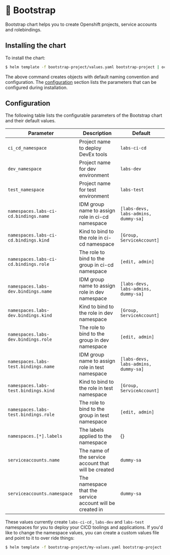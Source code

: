 # 👻 Bootstrap

Bootstrap chart helps you to create Openshift projects, service accounts and rolebindings.

## Installing the chart

To install the chart:

```bash
$ helm template -f bootstrap-project/values.yaml bootstrap-project | oc apply -f-
```

The above command creates objects with default naming convention and configuration. The [configuration](#configuration) section lists the parameters that can be configured during installation.

## Configuration
The following table lists the configurable parameters of the Bootstrap chart and their default values.

| Parameter                                        | Description                                                  | Default                               |
| ------------------------------------------------ | -------------------------------------------------------------| ------------------------------------- |
| `ci_cd_namespace`                                | Project name to deploy DevEx tools                           | `labs-ci-cd`                          |
| `dev_namespace`                                  | Project name for dev environment                             | `labs-dev`                            |
| `test_namespace`                                 | Project name for test environment                            | `labs-test`                           |
| `namespaces.labs-ci-cd.bindings.name`            | IDM group name to assign role in ci-cd namespace             | `[labs-devs, labs-admins, dummy-sa]`  |
| `namespaces.labs-ci-cd.bindings.kind`            | Kind to bind to the role in ci-cd namespace                  | `[Group, ServiceAccount]`             |
| `namespaces.labs-ci-cd.bindings.role`            | The role to bind to the group in ci-cd namespace             | `[edit, admin]`                       |
| `namespaces.labs-dev.bindings.name`              | IDM group name to assign role in dev namespace               | `[labs-devs, labs-admins, dummy-sa]`  |
| `namespaces.labs-dev.bindings.kind`              | Kind to bind to the role in dev namespace                    | `[Group, ServiceAccount]`             |
| `namespaces.labs-dev.bindings.role`              | The role to bind to the group in dev namespace               | `[edit, admin]`                       |
| `namespaces.labs-test.bindings.name`             | IDM group name to assign role in test namespace              | `[labs-devs, labs-admins, dummy-sa]`  |
| `namespaces.labs-test.bindings.kind`             | Kind to bind to the role in test namespace                   | `[Group, ServiceAccount]`             |
| `namespaces.labs-test.bindings.role`             | The role to bind to the group in test namespace              | `[edit, admin]`                       |
| `namespaces.[*].labels`                          | The labels applied to the namespace                          | {}                                    |
| `serviceaccounts.name`                           | The name of the service account that will be created         | `dummy-sa`                            |
| `serviceaccounts.namespace`                      | The namespace that the service account will be created in    | `dummy-sa`                            |

These values currently create `labs-ci-cd` , `labs-dev` and `labs-test` namespaces for you to deploy your CICD toolings and applications. If you'd like to change the namespace values, you can create a custom values file and point to it to over ride things:

```bash
$ helm template -f bootstrap-project/my-values.yaml bootstrap-project | oc apply -f-
```